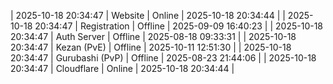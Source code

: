 | 2025-10-18 20:34:47 | Website | Online | 2025-10-18 20:34:44 |
| 2025-10-18 20:34:47 | Registration | Offline | 2025-09-09 16:40:23 |
| 2025-10-18 20:34:47 | Auth Server | Offline | 2025-08-18 09:33:31 |
| 2025-10-18 20:34:47 | Kezan (PvE) | Offline | 2025-10-11 12:51:30 |
| 2025-10-18 20:34:47 | Gurubashi (PvP) | Offline | 2025-08-23 21:44:06 |
| 2025-10-18 20:34:47 | Cloudflare | Online | 2025-10-18 20:34:44 |
